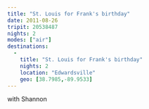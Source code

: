 ```yaml
---
title: "St. Louis for Frank's birthday"
date: 2011-08-26
tripit: 20538487
nights: 2
modes: ["air"]
destinations:
  -
    title: "St. Louis for Frank's birthday"
    nights: 2
    location: "Edwardsville"
    geo: [38.7985,-89.9533]
---
```


with Shannon

